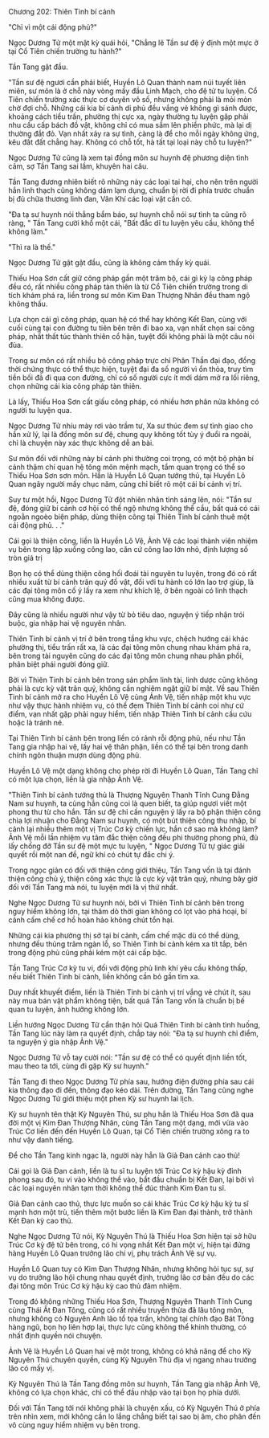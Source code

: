 




Chương 202: Thiên Tinh bí cảnh


"Chỉ vì một cái động phủ?"

Ngọc Dương Tử một mặt kỳ quái hỏi, "Chẳng lẽ Tần sư đệ ý định một mực ở tại Cổ Tiên chiến trường tu hành?"

Tần Tang gật đầu.

"Tần sư đệ ngươi cần phải biết, Huyền Lô Quan thành nam núi tuyết liên miên, sư môn là ở chỗ này vòng mấy đầu Linh Mạch, cho đệ tử tu luyện. Cổ Tiên chiến trường xác thực cơ duyên vô số, nhưng không phải là mỏi mòn chờ đợi chỗ. Những cái kia bí cảnh di phủ đều vắng vẻ không gì sánh được, khoảng cách tiểu trấn, phường thị cực xa, ngày thường tu luyện gặp phải nhu cầu cấp bách đồ vật, không chỉ có mua sắm lên phiền phức, mà lại dị thường đắt đỏ. Vạn nhất xảy ra sự tình, càng là để cho mỗi ngày không ứng, kêu đất đất chẳng hay. Không có chỗ tốt, hà tất tại loại này chỗ tu luyện?"

Ngọc Dương Tử cũng là xem tại đồng môn sư huynh đệ phương diện tình cảm, sợ Tần Tang sai lầm, khuyên hai câu.

Tần Tang đương nhiên biết rõ những này các loại tai hại, cho nên trên người hắn linh thạch cũng không dám lạm dụng, chuẩn bị rời đi phía trước chuẩn bị đủ chữa thương linh đan, Vân Khí các loại vật cần có.

"Đa tạ sư huynh nói thẳng bẩm báo, sư huynh chỗ nói sự tình ta cũng rõ ràng, " Tần Tang cười khổ một cái, "Bất đắc dĩ tu luyện yêu cầu, không thể không làm."

"Thì ra là thế."

Ngọc Dương Tử gật gật đầu, cũng là không cảm thấy kỳ quái.

Thiếu Hoa Sơn cất giữ công pháp gần một trăm bộ, cái gì kỳ lạ công pháp đều có, rất nhiều công pháp tàn thiên là từ Cổ Tiên chiến trường trong di tích khám phá ra, liền trong sư môn Kim Đan Thượng Nhân đều tham ngộ không thấu.

Lựa chọn cái gì công pháp, quan hệ có thể hay không Kết Đan, cùng với cuối cùng tại con đường tu tiên bên trên đi bao xa, vạn nhất chọn sai công pháp, nhất thất túc thành thiên cổ hận, tuyệt đối không phải là một câu nói đùa.

Trong sư môn có rất nhiều bộ công pháp trực chỉ Phân Thần đại đạo, đồng thời chứng thực có thể thực hiện, tuyệt đại đa số người vì ổn thỏa, truy tìm tiền bối đã đi qua con đường, chỉ có số người cực ít mới dám mở ra lối riêng, chọn những cái kia công pháp tàn thiên.

Là lấy, Thiếu Hoa Sơn cất giấu công pháp, có nhiều hơn phân nửa không có người tu luyện qua.

Ngọc Dương Tử nhíu mày rơi vào trầm tư, Xa sư thúc đem sự tình giao cho hắn xử lý, lại là đồng môn sư đệ, chung quy không tốt tùy ý đuổi ra ngoài, chỉ là chuyện này xác thực không dễ an bài.

Sư môn đối với những này bí cảnh phi thường coi trọng, có một bộ phận bí cảnh thậm chí quan hệ tông môn mệnh mạch, tầm quan trọng có thể so Thiếu Hoa Sơn sơn môn. Hắn là Huyền Lô Quan tướng thủ, tại Huyền Lô Quan ngây người mấy chục năm, cũng chỉ biết rõ một cái bí cảnh vị trí.

Suy tư một hồi, Ngọc Dương Tử đột nhiên nhãn tình sáng lên, nói: "Tần sư đệ, đóng giữ bí cảnh cơ hội có thể ngộ nhưng không thể cầu, bất quá có cái ngoằn ngoèo biện pháp, dùng thiện công tại Thiên Tinh bí cảnh thuê một cái động phủ. . ."

Cái gọi là thiện công, liền là Huyền Lô Vệ, Ảnh Vệ các loại thành viên nhiệm vụ bên trong lập xuống công lao, căn cứ công lao lớn nhỏ, định lượng số tròn giá trị

Bọn họ có thể dùng thiện công hối đoái tài nguyên tu luyện, trong đó có rất nhiều xuất từ bí cảnh trân quý đồ vật, đối với tu hành có lớn lao trợ giúp, là các đại tông môn cố ý lấy ra xem như khích lệ, ở bên ngoài có linh thạch cũng mua không được.

Đây cũng là nhiều người như vậy từ bỏ tiêu dao, nguyện ý tiếp nhận trói buộc, gia nhập hai vệ nguyên nhân.

Thiên Tinh bí cảnh vị trí ở bên trong tầng khu vực, chệch hướng cái khác phường thị, tiểu trấn rất xa, là các đại tông môn chung nhau khám phá ra, bên trong tài nguyên cũng do các đại tông môn chung nhau phân phối, phân biệt phái người đóng giữ.

Bởi vì Thiên Tinh bí cảnh bên trong sản phẩm linh tài, linh dược cũng không phải là cực kỳ vật trân quý, không cần nghiêm ngặt giữ bí mật. Về sau Thiên Tinh bí cảnh mở ra cho Huyền Lô Vệ cùng Ảnh Vệ, tiến nhập một khu vực như vậy thực hành nhiệm vụ, có thể đem Thiên Tinh bí cảnh coi như cứ điểm, vạn nhất gặp phải nguy hiểm, tiến nhập Thiên Tinh bí cảnh cầu cứu hoặc là tránh né.

Tại Thiên Tinh bí cảnh bên trong liền có rảnh rỗi động phủ, nếu như Tần Tang gia nhập hai vệ, lấy hai vệ thân phận, liền có thể tại bên trong danh chính ngôn thuận mượn dùng động phủ.

Huyền Lô Vệ một dạng không cho phép rời đi Huyền Lô Quan, Tần Tang chỉ có một lựa chọn, liền là gia nhập Ảnh Vệ.

"Thiên Tinh bí cảnh tướng thủ là Thượng Nguyên Thanh Tĩnh Cung Đằng Nam sư huynh, ta cùng hắn cũng coi là quen biết, ta giúp ngươi viết một phong thư từ cho hắn. Tần sư đệ chỉ cần nguyện ý lấy ra bộ phận thiện công chia lợi nhuận cho Đằng Nam sư huynh, có một bút thiện công thu nhập, bí cảnh lại nhiều thêm một vị Trúc Cơ kỳ chiến lực, hắn cớ sao mà không làm? Ảnh Vệ mỗi lần nhiệm vụ tâm đắc thiện công đều phi thường phong phú, đủ lấy chống đỡ Tần sư đệ một mực tu luyện, " Ngọc Dương Tử tự giác giải quyết rồi một nan đề, ngữ khí có chút tự đắc chi ý.

Trong ngọc giản có đối với thiện công giới thiệu, Tần Tang vốn là tại đánh thiện công chủ ý, thiện công xác thực là cực kỳ vật trân quý, nhưng bây giờ đối với Tần Tang mà nói, tu luyện mới là vị thứ nhất.

Nghe Ngọc Dương Tử sư huynh nói, bởi vì Thiên Tinh bí cảnh bên trong nguy hiểm không lớn, tại thăm dò thời gian không có lọt vào phá hoại, bí cảnh cấm chế cơ hồ hoàn hảo không chút tổn hại.

Những cái kia phường thị sở tại bí cảnh, cấm chế mặc dù có thể dùng, nhưng đều thủng trăm ngàn lỗ, so Thiên Tinh bí cảnh kém xa tít tắp, bên trong động phủ cũng phải kém một cái cấp bậc.

Tần Tang Trúc Cơ kỳ tu vi, đối với động phủ linh khí yêu cầu không thấp, nếu biết Thiên Tinh bí cảnh, liền không cần bỏ gần tìm xa.

Duy nhất khuyết điểm, liền là Thiên Tinh bí cảnh vị trí vắng vẻ chút ít, sau này mua bán vật phẩm không tiện, bất quá Tần Tang vốn là chuẩn bị bế quan tu luyện, ảnh hưởng không lớn.

Liền hướng Ngọc Dương Tử cẩn thận hỏi Quá Thiên Tinh bí cảnh tình huống, Tần Tang lúc này làm ra quyết định, chắp tay nói: "Đa tạ sư huynh chỉ điểm, ta nguyện ý gia nhập Ảnh Vệ."

Ngọc Dương Tử vỗ tay cười nói: "Tần sư đệ có thể có quyết định liền tốt, mau theo ta tới, cùng đi gặp Kỳ sư huynh."

Tần Tang đi theo Ngọc Dương Tử phía sau, hướng điện đường phía sau cái kia thông đạo đi đến, thông đạo kéo dài. Trên đường, Tần Tang cũng nghe Ngọc Dương Tử giới thiệu một phen Kỳ sư huynh lai lịch.

Kỳ sư huynh tên thật Kỳ Nguyên Thú, sư phụ hắn là Thiếu Hoa Sơn đã qua đời một vị Kim Đan Thượng Nhân, cùng Tần Tang một dạng, mới vừa vào Trúc Cơ liền đến đến Huyền Lô Quan, tại Cổ Tiên chiến trường xông ra to như vậy danh tiếng.

Để cho Tần Tang kinh ngạc là, người này hẳn là Giả Đan cảnh cao thủ!

Cái gọi là Giả Đan cảnh, liền là tu sĩ tu luyện tới Trúc Cơ kỳ hậu kỳ đỉnh phong sau đó, tu vi vào không thể vào, bắt đầu chuẩn bị Kết Đan, lại bởi vì các loại nguyên nhân tạm thời không thể đúc thành Kim Đan tu sĩ.

Giả Đan cảnh cao thủ, thực lực muốn so cái khác Trúc Cơ kỳ hậu kỳ tu sĩ mạnh hơn một trù, tiến thêm một bước liền là Kim Đan đại thành, trở thành Kết Đan kỳ cao thủ.

Nghe Ngọc Dương Tử nói, Kỳ Nguyên Thú là Thiếu Hoa Sơn hiện tại sở hữu Trúc Cơ kỳ đệ tử bên trong, có hi vọng nhất Kết Đan một vị, hiện tại đứng hàng Huyền Lô Quan trưởng lão chi vị, phụ trách Ảnh Vệ sự vụ.

Huyền Lô Quan tuy có Kim Đan Thượng Nhân, nhưng không hỏi tục sự, sự vụ do trưởng lão hội chung nhau quyết định, trưởng lão cơ bản đều do các đại tông môn Trúc Cơ kỳ hậu kỳ cao thủ đảm nhiệm.

Trong đó không những Thiếu Hoa Sơn, Thượng Nguyên Thanh Tĩnh Cung cùng Thái Ất Đan Tông, cũng có rất nhiều truyền thừa đã lâu tông môn, nhưng không có Nguyên Anh lão tổ tọa trấn, không tại chính đạo Bát Tông hàng ngũ, bọn họ liên hợp lại, thực lực cũng không thể khinh thường, có nhất định quyền nói chuyện.

Ảnh Vệ là Huyền Lô Quan hai vệ một trong, không có khả năng để cho Kỳ Nguyên Thú chuyên quyền, cùng Kỳ Nguyên Thú địa vị ngang nhau trưởng lão có mấy vị.

Kỳ Nguyên Thú là Tần Tang đồng môn sư huynh, Tần Tang gia nhập Ảnh Vệ, không có lựa chọn khác, chỉ có thể đầu nhập vào tại bọn họ phía dưới.

Đối với Tần Tang tới nói không phải là chuyện xấu, có Kỳ Nguyên Thú ở phía trên nhìn xem, mới không cần lo lắng chẳng biết tại sao bị âm, cho phân đến vô cùng nguy hiểm nhiệm vụ bên trong.




